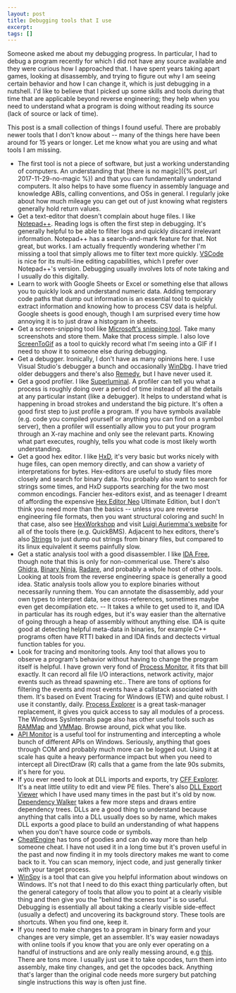 ```yaml
---
layout: post
title: Debugging tools that I use
excerpt: 
tags: []
---
```


Someone asked me about my debugging progress. In particular, I had to debug a program recently for which I did not have any source available and they were curious how I approached that. I have spent years taking apart games, looking at disassembly, and trying to figure out why I am seeing certain behavior and how I can change it, which is just debugging in a nutshell. I'd like to believe that I picked up some skills and tools during that time that are applicable beyond reverse engineering; they help when you need to understand what a program is doing without reading its source (lack of source or lack of time).

This post is a small collection of things I found useful. There are probably newer tools that I don't know about -- many of the things here have been around for 15 years or longer. Let me know what you are using and what tools I am missing.

 * The first tool is not a piece of software, but just a working understanding of computers. An understanding that [there is no magic]({% post_url 2017-11-29-no-magic %}) and that you can fundamentally understand computers. It also helps to have some fluency in assembly language and knowledge ABIs, calling conventions, and OSs in general. I regularly joke about how much mileage you can get out of just knowing what registers generally hold return values.
 * Get a text-editor that doesn't complain about huge files. I like [Notepad++](https://notepad-plus-plus.org/). Reading logs is often the first step in debugging. It's generally helpful to be able to filter logs and quickly discard irrelevant information. Notepad++ has a search-and-mark feature for that. Not great, but works. I am actually frequently wondering whether I'm missing a tool that simply allows me to filter text more quickly. [VSCode](https://code.visualstudio.com/) is nice for its multi-line editing capabilities, which I prefer over Notepad++'s version. Debugging usually involves lots of note taking and I usually do this digitally.
 * Learn to work with Google Sheets or Excel or something else that allows you to quickly look and understand numeric data. Adding temporary code paths that dump out information is an essential tool to quickly extract information and knowing how to process CSV data is helpful. Google sheets is good enough, though I am surprised every time how annoying it is to just draw a histogram in sheets.
 * Get a screen-snipping tool like [Microsoft's snipping tool](https://support.microsoft.com/en-us/windows/use-snipping-tool-to-capture-screenshots-00246869-1843-655f-f220-97299b865f6b). Take many screenshots and store them. Make that process simple. I also love [ScreenToGif](https://www.screentogif.com/) as a tool to quickly record what I'm seeing into a GIF if I need to show it to someone else during debugging.
 * Get a debugger. Ironically, I don't have as many opinions here. I use Visual Studio's debugger a bunch and occasionally [WinDbg](https://learn.microsoft.com/en-us/windows-hardware/drivers/debugger/). I have tried older debuggers and there's also [Remedy](https://remedybg.itch.io/remedybg), but I have never used it.
 * Get a good profiler. I like [Superluminal](https://superluminal.eu/). A profiler can tell you what a process is roughly doing over a period of time instead of all the details at any particular instant (like a debugger). It helps to understand what is happening in broad strokes and understand the big picture. It's often a good first step to just profile a program. If you have symbols available (e.g. code you compiled yourself or anything you can find on a symbol server), then a profiler will essentially allow you to put your program through an X-ray machine and only see the relevant parts. Knowing what part executes, roughly, tells you what code is most likely worth understanding.
 * Get a good hex editor. I like [HxD](https://mh-nexus.de/en/hxd/), it's very basic but works nicely with huge files, can open memory directly, and can show a variety of interpretations for bytes. Hex-editors are useful to study files more closely and search for binary data. You probably also want to search for strings some times, and HxD supports searching for the two most common encodings. Fancier hex-editors exist, and as teenager I dreamt of affording the expensive [Hex Editor Neo](https://freehexeditorneo.com/) Ultimate Edition, but I don't think you need more than the basics -- unless you are reverse engineering file formats, then you want structural coloring and such! In that case, also see [HexWorkshop](http://www.hexworkshop.com/) and visit [Luigi Auriemma's website](https://aluigi.altervista.org/quickbms.htm) for all of the tools there (e.g. QuickBMS). Adjacent to hex editors, there's also [Strings](https://learn.microsoft.com/en-us/sysinternals/downloads/strings) to just dump out strings from binary files, but compared to its linux equivalent it seems painfully slow.
 * Get a static analysis tool with a good disassembler. I like [IDA Free](https://hex-rays.com/ida-free/), though note that this is only for non-commerical use. There's also [Ghidra](https://ghidra-sre.org/), [Binary Ninja](https://binary.ninja/), [Radare](https://www.radare.org/r/index.html), and probably a whole host of other tools. Looking at tools from the reverse engineering space is generally a good idea. Static analysis tools allow you to explore binaries without necessarily running them. You can annotate the disassembly, add your own types to interpret data, see cross-references, sometimes maybe even get decompilation etc. -- It takes a while to get used to it, and IDA in particular has its rough edges, but it's way easier than the alternative of going through a heap of assembly without anything else. IDA is quite good at detecting helpful meta-data in binaries, for example C++ programs often have RTTI baked in and IDA finds and dectects virtual function tables for you.
 * Look for tracing and monitoring tools. Any tool that allows you to observe a program's behavior without having to change the program itself is helpful. I have grown very fond of [Process Monitor](https://learn.microsoft.com/en-us/sysinternals/downloads/procmon), it fits that bill exactly. It can record all file I/O interactions, network activity, major events such as thread spawning etc.. There are tons of options for filtering the events and most events have a callstack associated with them. It's based on Event Tracing for Windows (ETW) and quite robust. I use it constantly, daily. [Process Explorer](https://learn.microsoft.com/en-us/sysinternals/downloads/process-explorer) is a great task-manager replacement, it gives you quick access to say all modules of a process. The Windows SysInternals page also has other useful tools such as [RAMMap](https://learn.microsoft.com/en-us/sysinternals/downloads/rammap) and [VMMap](https://learn.microsoft.com/en-us/sysinternals/downloads/vmmap). Browse around, pick what you like.
 * [API Monitor](http://www.rohitab.com/apimonitor) is a useful tool for instrumenting and intercepting a whole bunch of different APIs on Windows. Seriously, anything that goes through COM and probably much more can be logged out. Using it at scale has quite a heavy performance impact but when you need to intercept all DirectDraw (R) calls that a game from the late 90s submits, it's here for you.
 * If you ever need to look at DLL imports and exports, try [CFF Explorer](https://ntcore.com/?page_id=388). It's a neat little utility to edit and view PE files. There's also [DLL Export Viewer](https://www.nirsoft.net/utils/dll_export_viewer.html) which I have used many times in the past but it's old by now. [Dependency Walker](https://dependencywalker.com/) takes a few more steps and draws entire dependency trees. DLLs are a good thing to understand because anything that calls into a DLL usually does so by name, which makes DLL exports a good place to build an understanding of what happens when you don't have source code or symbols.
 * [CheatEngine](https://github.com/cheat-engine/cheat-engine) has tons of goodies and can do way more than help someone cheat. I have not used it in a long time but it's proven useful in the past and now finding it in my tools directory makes me want to come back to it. You can scan memory, inject code, and just generally tinker with your target process.
 * [WinSpy](https://www.catch22.net/projects/winspy/) is a tool that can give you helpful information about windows on Windows. It's not that I need to do this exact thing particularly often, but the general category of tools that allow you to point at a clearly visible thing and then give you the "behind the scenes tour" is so useful. Debugging is essentially all about taking a clearly visible side-effect (usually a defect) and uncovering its background story. These tools are shortcuts. When you find one, keep it.
 * If you need to make changes to a program in binary form and your changes are very simple, get an assembler. It's way easier nowadays with online tools if you know that you are only ever operating on a handful of instructions and are only really messing around, e.g [this](https://defuse.ca/online-x86-assembler.htm). There are tons more. I usually just use it to take opcodes, turn them into assembly, make tiny changes, and get the opcodes back. Anything that's larger than the original code needs more surgery but patching single instructions this way is often just fine.
